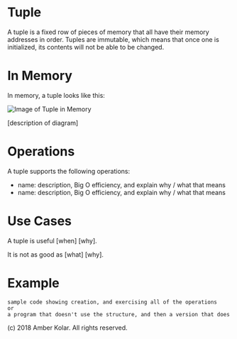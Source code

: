 # Tuple

A tuple is a fixed row of pieces of memory that all have their memory addresses in order. Tuples are immutable, which means that once one is initialized, its contents will not be able to be changed.

# In Memory

In memory, a tuple looks like this:

![Image of Tuple in Memory](images/tuple_memory.png)

\[description of diagram\]

# Operations

A tuple supports the following operations:

* name: description, Big O efficiency, and explain why / what that means
* name: description, Big O efficiency, and explain why / what that means

# Use Cases

A tuple is useful \[when\] \[why\].

It is not as good as \[what\] \[why\].

# Example

```
sample code showing creation, and exercising all of the operations
or
a program that doesn't use the structure, and then a version that does
```

(c) 2018 Amber Kolar. All rights reserved.